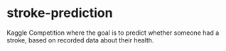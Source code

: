 # stroke-prediction
Kaggle Competition where the goal is to predict whether someone had a stroke, based on recorded data about their health.
